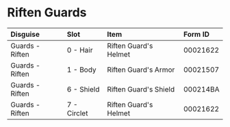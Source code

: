 <!-- TITLE: Riften Guards -->

# Riften Guards
Disguise | Slot | Item | Form ID
:--- | :--- | :--- | :---
Guards - Riften | 0 - Hair | Riften Guard's Helmet | 00021622
Guards - Riften | 1 - Body | Riften Guard's Armor | 00021507
Guards - Riften | 6 - Shield | Riften Guard's Shield | 000214BA
Guards - Riften | 7 - Circlet | Riften Guard's Helmet | 00021622